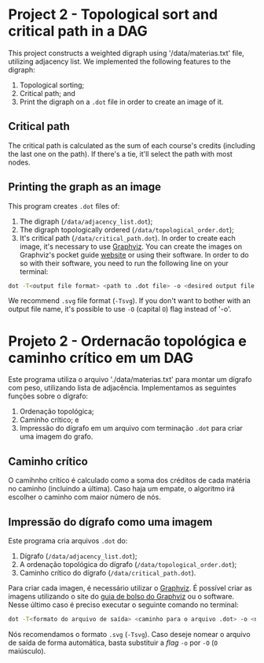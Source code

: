 # Project 2 - Topological sort and critical path in a DAG
This project constructs a weighted digraph using '/data/materias.txt' file, utilizing adjacency list. We implemented the
following features to the digraph:
1. Topological sorting;
2. Critical path; and
3. Print the digraph on a `.dot` file in order to create an image of it.

## Critical path
The critical path is calculated as the sum of each course's credits (including the last one on the path). If there's a
tie, it'll select the path with most nodes.

## Printing the graph as an image
This program creates `.dot` files of:
1. The digraph (`/data/adjacency_list.dot`);
2. The digraph topologically ordered (`/data/topological_order.dot`);
3. It's critical path (`/data/critical_path.dot`).
In order to create each image, it's necessary to use [Graphviz](http://www.graphviz.org/). You can create the images
on Graphviz's pocket guide [website](https://graphs.grevian.org/graph) or using their software. In order to do so with
their software, you need to run the following line on your terminal:

```bash
dot -T<output file format> <path to .dot file> -o <desired output file name>
```

We recommend `.svg` file format (`-Tsvg`). If you don't want to bother with an output file name, it's possible to use
`-O` (capital `O`) flag instead of '-o'.

# Projeto 2 - Ordernacão topológica e caminho crítico em um DAG
Este programa utiliza o arquivo './data/materias.txt' para montar um dígrafo com peso, utilizando lista de
adjacência. Implementamos as seguintes funções sobre o dígrafo:
1. Ordenação topológica;
2. Caminho crítico; e
3. Impressão do dígrafo em um arquivo com terminação `.dot` para criar uma imagem do grafo.

## Caminho crítico
O camihnho crítico é calculado como a soma dos créditos de cada matéria no caminho (incluindo a última). Caso haja um
empate, o algoritmo irá escolher o caminho com maior número de nós.

## Impressão do dígrafo como uma imagem
Este programa cria arquivos `.dot` do:
1. Dígrafo (`/data/adjacency_list.dot`);
2. A ordenação topológica do dígrafo (`/data/topological_order.dot`);
3. Caminho crítico do dígrafo (`/data/critical_path.dot`).

Para criar cada imagen, é necessário utilizar o [Graphviz](http://www.graphviz.org/). É possível criar as imagens
utilizando o site do [guia de bolso do Graphviz](https://graphs.grevian.org/graph) ou o software. Nesse último caso é
preciso executar o seguinte comando no terminal:

```bash
dot -T<formato do arquivo de saída> <caminho para o arquivo .dot> -o <nome desejado do arquivo de saída>
```

Nós recomendamos o formato `.svg` (`-Tsvg`). Caso deseje nomear o arquivo de saída de forma automática, basta substituir
a _flag_ `-o` por `-O` (`O` maiúsculo).